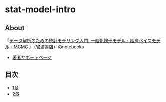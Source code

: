 # stat-model-intro
## About
『[データ解析のための統計モデリング入門: 一般化線形モデル・階層ベイズモデル・MCMC](http://www.iwanami.co.jp/.BOOKS/00/X/0069730.html) 』（岩波書店）のnotebooks

* [著者サポートページ](http://hosho.ees.hokudai.ac.jp/~kubo/ce/IwanamiBook.html)

## 目次
* [1章](Chap01.html)
* [2章](Chap02.html)